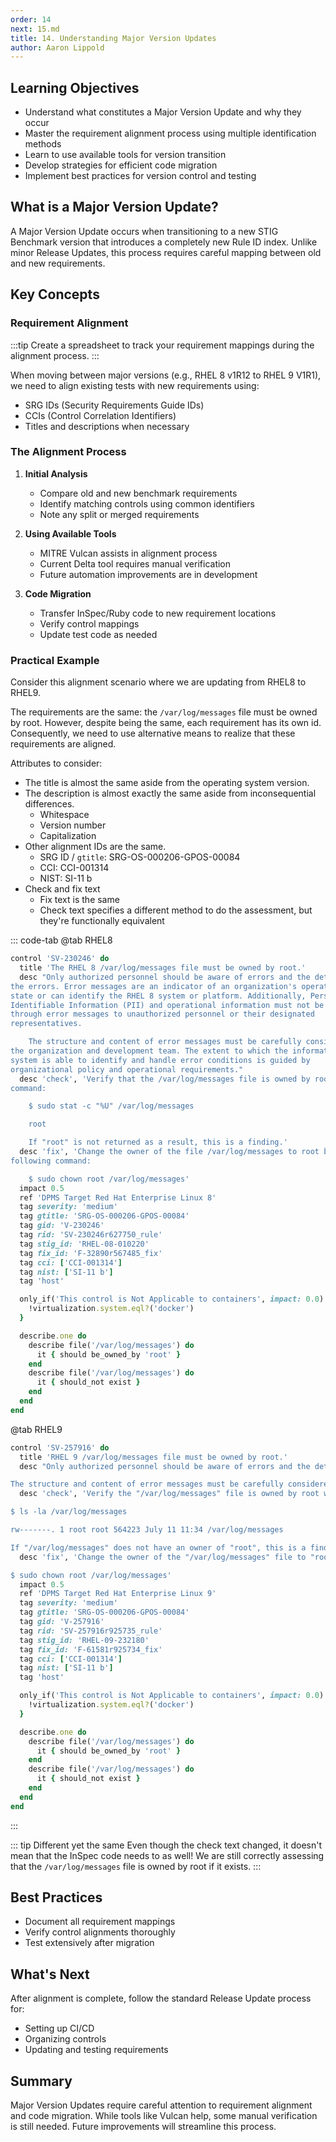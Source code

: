 ```yaml
---
order: 14
next: 15.md
title: 14. Understanding Major Version Updates
author: Aaron Lippold
---
```


## Learning Objectives

- Understand what constitutes a Major Version Update and why they occur
- Master the requirement alignment process using multiple identification methods
- Learn to use available tools for version transition
- Develop strategies for efficient code migration
- Implement best practices for version control and testing

## What is a Major Version Update?

A Major Version Update occurs when transitioning to a new STIG Benchmark version that introduces a completely new Rule ID index. Unlike minor Release Updates, this process requires careful mapping between old and new requirements.

## Key Concepts

### Requirement Alignment

:::tip Create a spreadsheet to track your requirement mappings during the alignment process.
:::

When moving between major versions (e.g., RHEL 8 v1R12 to RHEL 9 V1R1), we need to align existing tests with new requirements using:

- SRG IDs (Security Requirements Guide IDs)
- CCIs (Control Correlation Identifiers)
- Titles and descriptions when necessary

### The Alignment Process

1. **Initial Analysis**
   - Compare old and new benchmark requirements
   - Identify matching controls using common identifiers
   - Note any split or merged requirements

2. **Using Available Tools**
   - MITRE Vulcan assists in alignment process
   - Current Delta tool requires manual verification
   - Future automation improvements are in development

3. **Code Migration**
   - Transfer InSpec/Ruby code to new requirement locations
   - Verify control mappings
   - Update test code as needed

### Practical Example

Consider this alignment scenario where we are updating from RHEL8 to RHEL9.

The requirements are the same: the `/var/log/messages` file must be owned by root.  However, despite being the same, each requirement has its own id.  Consequently, we need to use alternative means to realize that these requirements are aligned.

Attributes to consider:
 - The title is almost the same aside from the operating system version.
 - The description is almost exactly the same aside from inconsequential differences.
   - Whitespace
   - Version number
   - Capitalization
 - Other alignment IDs are the same.
   - SRG ID / `gtitle`: SRG-OS-000206-GPOS-00084
   - CCI: CCI-001314
   - NIST: SI-11 b
 - Check and fix text
   - Fix text is the same
   - Check text specifies a different method to do the assessment, but they're functionally equivalent

::: code-tab
@tab RHEL8
```ruby
control 'SV-230246' do
  title 'The RHEL 8 /var/log/messages file must be owned by root.'
  desc "Only authorized personnel should be aware of errors and the details of
the errors. Error messages are an indicator of an organization's operational
state or can identify the RHEL 8 system or platform. Additionally, Personally
Identifiable Information (PII) and operational information must not be revealed
through error messages to unauthorized personnel or their designated
representatives.

    The structure and content of error messages must be carefully considered by
the organization and development team. The extent to which the information
system is able to identify and handle error conditions is guided by
organizational policy and operational requirements."
  desc 'check', 'Verify that the /var/log/messages file is owned by root with the following
command:

    $ sudo stat -c "%U" /var/log/messages

    root

    If "root" is not returned as a result, this is a finding.'
  desc 'fix', 'Change the owner of the file /var/log/messages to root by running the
following command:

    $ sudo chown root /var/log/messages'
  impact 0.5
  ref 'DPMS Target Red Hat Enterprise Linux 8'
  tag severity: 'medium'
  tag gtitle: 'SRG-OS-000206-GPOS-00084'
  tag gid: 'V-230246'
  tag rid: 'SV-230246r627750_rule'
  tag stig_id: 'RHEL-08-010220'
  tag fix_id: 'F-32890r567485_fix'
  tag cci: ['CCI-001314']
  tag nist: ['SI-11 b']
  tag 'host'

  only_if('This control is Not Applicable to containers', impact: 0.0) {
    !virtualization.system.eql?('docker')
  }

  describe.one do
    describe file('/var/log/messages') do
      it { should be_owned_by 'root' }
    end
    describe file('/var/log/messages') do
      it { should_not exist }
    end
  end
end
```
@tab RHEL9
```ruby
control 'SV-257916' do
  title 'RHEL 9 /var/log/messages file must be owned by root.'
  desc "Only authorized personnel should be aware of errors and the details of the errors. Error messages are an indicator of an organization's operational state or can identify the RHEL 9 system or platform. Additionally, personally identifiable information (PII) and operational information must not be revealed through error messages to unauthorized personnel or their designated representatives.

The structure and content of error messages must be carefully considered by the organization and development team. The extent to which the information system is able to identify and handle error conditions is guided by organizational policy and operational requirements."
  desc 'check', 'Verify the "/var/log/messages" file is owned by root with the following command:

$ ls -la /var/log/messages

rw-------. 1 root root 564223 July 11 11:34 /var/log/messages

If "/var/log/messages" does not have an owner of "root", this is a finding.'
  desc 'fix', 'Change the owner of the "/var/log/messages" file to "root" by running the following command:

$ sudo chown root /var/log/messages'
  impact 0.5
  ref 'DPMS Target Red Hat Enterprise Linux 9'
  tag severity: 'medium'
  tag gtitle: 'SRG-OS-000206-GPOS-00084'
  tag gid: 'V-257916'
  tag rid: 'SV-257916r925735_rule'
  tag stig_id: 'RHEL-09-232180'
  tag fix_id: 'F-61581r925734_fix'
  tag cci: ['CCI-001314']
  tag nist: ['SI-11 b']
  tag 'host'

  only_if('This control is Not Applicable to containers', impact: 0.0) {
    !virtualization.system.eql?('docker')
  }

  describe.one do
    describe file('/var/log/messages') do
      it { should be_owned_by 'root' }
    end
    describe file('/var/log/messages') do
      it { should_not exist }
    end
  end
end
```
:::

::: tip Different yet the same
Even though the check text changed, it doesn't mean that the InSpec code needs to as well!  We are still correctly assessing that the `/var/log/messages` file is owned by root if it exists.
:::

## Best Practices

- Document all requirement mappings
- Verify control alignments thoroughly
- Test extensively after migration

## What's Next

After alignment is complete, follow the standard Release Update process for:

- Setting up CI/CD
- Organizing controls
- Updating and testing requirements

## Summary

Major Version Updates require careful attention to requirement alignment and code migration. While tools like Vulcan help, some manual verification is still needed. Future improvements will streamline this process.
